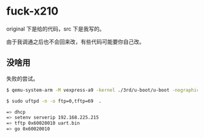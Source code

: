 # fuck-x210

original 下是给的代码，src 下是我写的。

由于我调通之后也不会回来改，有些代码可能要你自己改。

## 没啥用

失败的尝试。

```bash
$ qemu-system-arm -M vexpress-a9 -kernel ./3rd/u-boot/u-boot -nographic -append "console=ttyAMA0,115200"

$ sudo uftpd -n -o ftp=0,tftp=69  .
```


```bash
=> dhcp
=> setenv serverip 192.168.225.215
=> tftp 0x60020010 uart.bin
=> go 0x60020010
```
